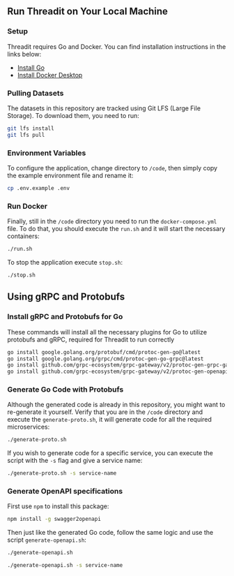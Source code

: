 ## Run Threadit on Your Local Machine

### Setup

Threadit requires Go and Docker. You can find installation instructions in the links below:

- [Install Go](https://go.dev/doc/install)
- [Install Docker Desktop](https://www.docker.com/products/docker-desktop/)

### Pulling Datasets

The datasets in this repository are tracked using Git LFS (Large File Storage). To download them, you need to run:

```bash
git lfs install
git lfs pull
```

### Environment Variables

To configure the application, change directory to `/code`, then simply copy the example environment file and rename it:

```bash
cp .env.example .env
```

### Run Docker

Finally, still in the `/code` directory you need to run the `docker-compose.yml` file. To do that, you should execute the `run.sh` and it will start the necessary containers:

```bash
./run.sh
```

To stop the application execute `stop.sh`:

```bash
./stop.sh
```

## Using gRPC and Protobufs

### Install gRPC and Protobufs for Go

These commands will install all the necessary plugins for Go to utilize protobufs and gRPC, required for Threadit to run correctly 

```bash
go install google.golang.org/protobuf/cmd/protoc-gen-go@latest
go install google.golang.org/grpc/cmd/protoc-gen-go-grpc@latest
go install github.com/grpc-ecosystem/grpc-gateway/v2/protoc-gen-grpc-gateway@latest
go install github.com/grpc-ecosystem/grpc-gateway/v2/protoc-gen-openapiv2@latest
```

### Generate Go Code with Protobufs

Although the generated code is already in this repository, you might want to re-generate it yourself. Verify that you are in the `/code` directory and execute the `generate-proto.sh`, it will generate code for all the required microservices:

```bash
./generate-proto.sh
```

If you wish to generate code for a specific service, you can execute the script with the `-s` flag and give a service name:

```bash
./generate-proto.sh -s service-name
```

### Generate OpenAPI specifications

First use `npm` to install this package:

```bash
npm install -g swagger2openapi 
```

Then just like the generated Go code, follow the same logic and use the script `generate-openapi.sh`:

```bash
./generate-openapi.sh
```

```bash
./generate-openapi.sh -s service-name
```
